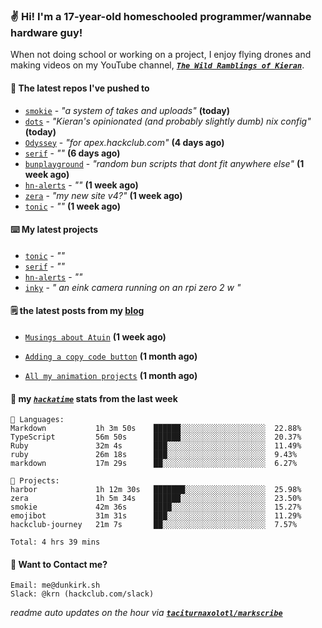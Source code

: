 ### ✌️ Hi! I'm a 17-year-old homeschooled programmer/wannabe hardware guy!

When not doing school or working on a project, I enjoy flying drones and making videos on my YouTube channel, [**_`The Wild Ramblings of Kieran`_**](https://youtube.com/@kieran.rambles).

#### 👷 The latest repos I've pushed to

- [`smokie`](https://github.com/taciturnaxolotl/smokie) - _"a system of takes and uploads"_ **(today)**
- [`dots`](https://github.com/taciturnaxolotl/dots) - _"Kieran's opinionated (and probably slightly dumb) nix config"_ **(today)**
- [`Odyssey`](https://github.com/MeghanaM4/Odyssey) - _"for apex.hackclub.com"_ **(4 days ago)**
- [`serif`](https://github.com/taciturnaxolotl/serif) - _""_ **(6 days ago)**
- [`bunplayground`](https://github.com/taciturnaxolotl/bunplayground) - _"random bun scripts that dont fit anywhere else"_ **(1 week ago)**
- [`hn-alerts`](https://github.com/taciturnaxolotl/hn-alerts) - _""_ **(1 week ago)**
- [`zera`](https://github.com/taciturnaxolotl/zera) - _"my new site v4?"_ **(1 week ago)**
- [`tonic`](https://github.com/taciturnaxolotl/tonic) - _""_ **(1 week ago)**

#### ⌨️ My latest projects

- [`tonic`](https://github.com/taciturnaxolotl/tonic) - _""_
- [`serif`](https://github.com/taciturnaxolotl/serif) - _""_
- [`hn-alerts`](https://github.com/taciturnaxolotl/hn-alerts) - _""_
- [`inky`](https://github.com/taciturnaxolotl/inky) - _" an eink camera running on an rpi zero 2 w "_

#### 🗒️ the latest posts from my [blog](https://dunkirk.sh)

- [`Musings about Atuin`](https://dunkirk.sh/blog/atuin/) **(1 week ago)**

- [`Adding a copy code button`](https://dunkirk.sh/blog/adding-a-copy-button/) **(1 month ago)**

- [`All my animation projects`](https://dunkirk.sh/blog/my-animations/) **(1 month ago)**



#### 📡 my [_`hackatime`_](https://waka.hackclub.com) stats from the last week

```text
💾 Languages:
Markdown           1h 3m 50s    ██████░░░░░░░░░░░░░░░░░░░  22.88%
TypeScript         56m 50s      ██████░░░░░░░░░░░░░░░░░░░  20.37%
Ruby               32m 4s       ███░░░░░░░░░░░░░░░░░░░░░░  11.49%
ruby               26m 18s      ███░░░░░░░░░░░░░░░░░░░░░░  9.43%
markdown           17m 29s      ██░░░░░░░░░░░░░░░░░░░░░░░  6.27%

💼 Projects:
harbor             1h 12m 30s   ███████░░░░░░░░░░░░░░░░░░  25.98%
zera               1h 5m 34s    ██████░░░░░░░░░░░░░░░░░░░  23.50%
smokie             42m 36s      ████░░░░░░░░░░░░░░░░░░░░░  15.27%
emojibot           31m 31s      ███░░░░░░░░░░░░░░░░░░░░░░  11.29%
hackclub-journey   21m 7s       ██░░░░░░░░░░░░░░░░░░░░░░░  7.57%

Total: 4 hrs 39 mins
```

#### 📮 Want to Contact me?

```text
Email: me@dunkirk.sh
Slack: @krn (hackclub.com/slack)
```

_readme auto updates on the hour via [**`taciturnaxolotl/markscribe`**](https://github.com/taciturnaxolotl/markscribe)_

